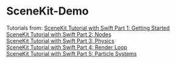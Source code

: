 # SceneKit-Demo

Tutorials from:
 [SceneKit Tutorial with Swift Part 1: Getting Started](https://www.raywenderlich.com/?p=146175)</br>
 [SceneKit Tutorial with Swift Part 2: Nodes](https://www.raywenderlich.com/?p=146175)</br>
 [SceneKit Tutorial with Swift Part 3: Physics](https://www.raywenderlich.com/?p=146175)</br>
 [SceneKit Tutorial with Swift Part 4: Render Loop](https://www.raywenderlich.com/?p=146175)</br>
 [SceneKit Tutorial with Swift Part 5: Particle Systems](https://www.raywenderlich.com/?p=146175)</br>

